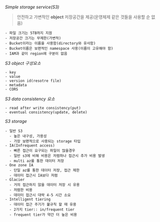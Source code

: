 _Simple storage service(S3)_  
> 안전하고 가변적인 **object** 저장공간을 제공(운영체제 같은 것들을 사용할 순 없음)  

	- 파일 크기는 5TB까지 지원
	- 저장공간 크기는 무제한(가변적)
	- Bucket이라는 이름을 사용함(directory와 유사함)
	- Bucket이름은 보편적인 namespace 사용(이름이 고유해야 함)
	- IAM과 같이 region에 구분이 없음
	
_S3 object 구성요소_  

	- key
	- value
	- version id(resotre file)
	- metadata
	- CORS  
	
_S3 data consistency 요소_

	- read after write consistency(put)
	- eventual consistency(update, delete)
	
_S3 storage_  

	- 일반 S3
	  - 높은 내구성, 가용성
	  - 가장 보편적으로 사용되는 storage 타입
	- IA(Infrequent access)
	  - 빠른 접근이 요구되는 파일이 많을경우  
	  - 일반 s3에 비해 비용은 저렴하나 접근시 추가 비용 발생
	  - multi az를 통한 데이터 저장
	- One zone IA
	  - 단일 az를 통한 데이터 저장, 접근 제한
	  - 데이터 접근시 IA보다 저렴
	- Glacier
	  - 거의 접근하지 않을 데이터 저장 시 유용
	  - 저렴한 비용
	  - 데이터 접근시 대략 4-5 시간 소요
	- Intelligent tiering
	  - 데이터 접근 주기가 불규칙 할 때 유용
	  - 2가지 tier:: in/frequent tier
	  - frequent tier가 약간 더 높은 비용

